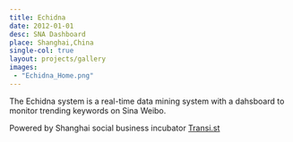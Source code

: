 ```yaml
---
title: Echidna
date: 2012-01-01
desc: SNA Dashboard
place: Shanghai,China
single-col: true
layout: projects/gallery
images:
 - "Echidna_Home.png"
---
```


The Echidna system is a real-time data mining system with a dahsboard to monitor trending keywords on Sina Weibo.

Powered by Shanghai social business incubator [Transi.st](http://transi.st/)
